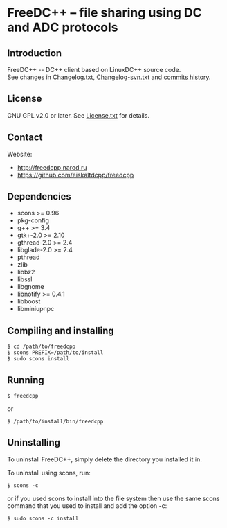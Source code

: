 # FreeDC++ &ndash; file sharing using DC and ADC protocols

Introduction
------------
FreeDC++ -- DC++ client based on LinuxDC++ source code.<br/>
See changes in [Changelog.txt](https://github.com/eiskaltdcpp/freedcpp/blob/master/Changelog.txt), [Changelog-svn.txt](https://github.com/eiskaltdcpp/freedcpp/blob/master/Changelog-svn.txt) and [commits history](https://github.com/eiskaltdcpp/freedcpp/commits/master).

License
-------
GNU GPL v2.0 or later. See [License.txt](https://github.com/eiskaltdcpp/freedcpp/blob/master/License.txt) for details.

Contact
-------
Website:
* http://freedcpp.narod.ru
* https://github.com/eiskaltdcpp/freedcpp

Dependencies
------------
* scons >= 0.96
* pkg-config
* g++ >= 3.4
* gtk+-2.0 >= 2.10
* gthread-2.0 >= 2.4
* libglade-2.0 >= 2.4
* pthread
* zlib
* libbz2
* libssl
* libgnome
* libnotify >= 0.4.1
* libboost
* libminiupnpc

Compiling and installing
------------------------
```
$ cd /path/to/freedcpp
$ scons PREFIX=/path/to/install
$ sudo scons install

```

Running
-------
```
$ freedcpp
```
or
```
$ /path/to/install/bin/freedcpp
```

Uninstalling
------------
To uninstall FreeDC++, simply delete the directory you installed it in.

To uninstall using scons, run:
```
$ scons -c
```

or if you used scons to install into the file system then use the same scons command that you used to install and add the option -c:
```
$ sudo scons -c install
```


